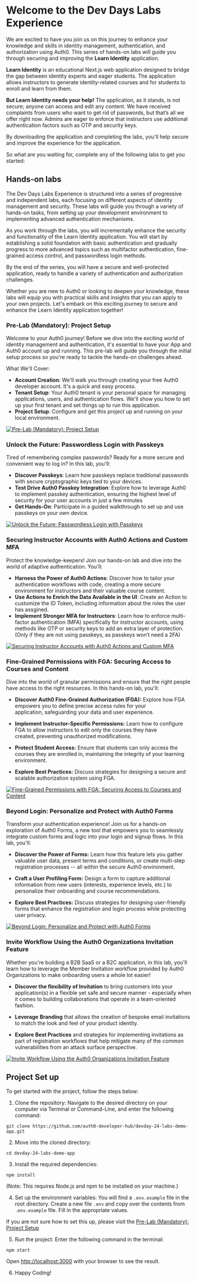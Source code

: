 # Welcome to the Dev Days Labs Experience

We are excited to have you join us on this journey to enhance your knowledge and skills in identity management, authentication, and authorization using Auth0. This series of hands-on labs will guide you through securing and improving the **Learn Identity** application.

**Learn Identity** is an educational Next.js web application designed to bridge the gap between identity experts and eager students. The application allows instructors to generate identity-related courses and for students to enroll and learn from them.

**But Learn Identity needs your help!** The application, as it stands, is not secure; anyone can access and edit any content. We have received complaints from users who want to get rid of passwords, but that’s all we offer right now. Admins are eager to enforce that instructors use additional authentication factors such as OTP and security keys.

By downloading the application and completing the labs, you'll help secure and improve the experience for the application.

So what are you waiting for, complete any of the following labs to get you started:

## Hands-on labs

The Dev Days Labs Experience is structured into a series of progressive and independent labs, each focusing on different aspects of identity management and security. These labs will guide you through a variety of hands-on tasks, from setting up your development environment to implementing advanced authentication mechanisms.

As you work through the labs, you will incrementally enhance the security and functionality of the Learn Identity application. You will start by establishing a solid foundation with basic authentication and gradually progress to more advanced topics such as multifactor authentication, fine-grained access control, and passwordless login methods.

By the end of the series, you will have a secure and well-protected application, ready to handle a variety of authentication and authorization challenges.

Whether you are new to Auth0 or looking to deepen your knowledge, these labs will equip you with practical skills and insights that you can apply to your own projects. Let's embark on this exciting journey to secure and enhance the Learn Identity application together!

### Pre-Lab (Mandatory): Project Setup

Welcome to your Auth0 journey! Before we dive into the exciting world of identity management and authentication, it's essential to have your App and Auth0 account up and running. This pre-lab will guide you through the initial setup process so you're ready to tackle the hands-on challenges ahead.

What We'll Cover:

- **Account Creation**: We'll walk you through creating your free Auth0 developer account. It's a quick and easy process.
- **Tenant Setup**: Your Auth0 tenant is your personal space for managing applications, users, and authentication flows. We'll show you how to set up your first tenant and set things up to run this application.
- **Project Setup**: Configure and get this project up and running on your local environment.

[![Pre-Lab (Mandatory): Project Setup](https://img.shields.io/badge/Visit-Pre%20Lab%20%28Mandatory%29%3A%20Project%20Setup-3f59e4?style=for-the-badge)](#todo-add-link)

### Unlock the Future: Passwordless Login with Passkeys

Tired of remembering complex passwords? Ready for a more secure and convenient way to log in? In this lab, you'll:

- **Discover Passkeys**: Learn how passkeys replace traditional passwords with secure cryptographic keys tied to your devices.
- **Test Drive Auth0 Passkey Integration**: Explore how to leverage Auth0 to implement passkey authentication, ensuring the highest level of security for your user accounts in just a few minutes
- **Get Hands-On**: Participate in a guided walkthrough to set up and use passkeys on your own device.

[![Unlock the Future: Passwordless Login with Passkeys](https://img.shields.io/badge/Visit-%20Unlock%20the%20Future%3A%20Passwordless%20Login%20with%20Passkeys-3f59e4?style=for-the-badge)](#todo-add-link)

### Securing Instructor Accounts with Auth0 Actions and Custom MFA

Protect the knowledge-keepers! Join our hands-on lab and dive into the world of adaptive authentication. You'll:

- **Harness the Power of Auth0 Actions**: Discover how to tailor your authentication workflows with code, creating a more secure environment for instructors and their valuable course content.
- **Use Actions to Enrich the Data Available in the UI**: Create an Action to customize the ID Token, including information about the roles the user has assgined.
- **Implement Stronger MFA for Instructors**: Learn how to enforce multi-factor authentication (MFA) specifically for instructor accounts, using methods like OTP or security keys to add an extra layer of protection. (Only if they are not using passkeys, as passkeys won’t need a 2FA)

[![Securing Instructor Accounts with Auth0 Actions and Custom MFA](https://img.shields.io/badge/Visit-%20Securing%20Instructor%20Accounts%20with%20Auth0%20Actions%20and%20Custom%20MFA-3f59e4?style=for-the-badge)](#todo-add-link)

### Fine-Grained Permissions with FGA: Securing Access to Courses and Content

Dive into the world of granular permissions and ensure that the right people have access to the right resources. In this hands-on lab, you'll:

-   **Discover Auth0 Fine-Grained Authorization (FGA):** Explore how FGA empowers you to define precise access rules for your application, safeguarding your data and user experience.

-   **Implement Instructor-Specific Permissions:** Learn how to configure FGA to allow instructors to edit only the courses they have created, preventing unauthorized modifications.

-   **Protect Student Access:** Ensure that students can only access the courses they are enrolled in, maintaining the integrity of your learning environment.

-   **Explore Best Practices:** Discuss strategies for designing a secure and scalable authorization system using FGA.

[![Fine-Grained Permissions with FGA: Securing Access to Courses and Content](https://img.shields.io/badge/Visit-%20Fine%20Grained%20Permissions%20with%20FGA%3A%20Securing%20Access%20to%20Courses%20and%20Content-3f59e4?style=for-the-badge)](#todo-add-link)

### Beyond Login: Personalize and Protect with Auth0 Forms

Transform your authentication experience! Join us for a hands-on exploration of Auth0 Forms, a new tool that empowers you to seamlessly integrate custom forms and logic into your login and signup flows. In this lab, you'll:

-   **Discover the Power of Forms:** Learn how this feature lets you gather valuable user data, present terms and conditions, or create multi-step registration processes -- all within the secure Auth0 environment.

-   **Craft a User Profiling Form:** Design a form to capture additional information from new users (interests, experience levels, etc.) to personalize their onboarding and course recommendations.

-   **Explore Best Practices:** Discuss strategies for designing user-friendly forms that enhance the registration and login process while protecting user privacy.

[![Beyond Login: Personalize and Protect with Auth0 Forms](https://img.shields.io/badge/Visit-%20Beyond%20Login%3A%C2%A0Personalize%20and%20Protect%20with%20Auth0%20Forms-3f59e4?style=for-the-badge)](#todo-add-link)

### Invite Workflow Using the Auth0 Organizations Invitation Feature

Whether you're building a B2B SaaS or a B2C application, in this lab, you'll learn how to leverage the Member Invitation workflow provided by Auth0 Organizations to make onboarding users a whole lot easier!

-   **Discover the flexibility of Invitation** to bring customers into your application(s) in a flexible yet safe and secure manner - especially when it comes to building collaborations that operate in a team-oriented fashion.

-   **Leverage** **Branding** that allows the creation of bespoke email invitations to match the look and feel of your product identity.

-   **Explore Best Practices** and strategies for implementing invitations as part of registration workflows that help mitigate many of the common vulnerabilities from an attack surface perspective.

[![Invite Workflow Using the Auth0 Organizations Invitation Feature](https://img.shields.io/badge/Visit-%20Invite%20Workflow%20Using%20the%20Auth0%20Organizations%20Invitation%20Feature-3f59e4?style=for-the-badge)](#todo-add-link)

## Project Set up

To get started with the project, follow the steps below:

1. Clone the repository: Navigate to the desired directory on your computer via Terminal or Command-Line, and enter the following command:
```
git clone https://github.com/auth0-developer-hub/devday-24-labs-demo-app.git
```

2. Move into the cloned directory:

```
cd devday-24-labs-demo-app
```

3. Install the required dependencies:

```
npm install
```

(Note: This requires Node.js and npm to be installed on your machine.)

4. Set up the environment variables: You will find a `.env.example` file in the root directory. Create a new file `.env` and copy over the contents from `.env.example` file. Fill in the appropriate values.

If you are not sure how to set this up, please visit the [Pre-Lab (Mandatory): Project Setup](#todo-add-link)

5. Run the project: Enter the following command in the terminal:

```
npm start
```
Open [http://localhost:3000](http://localhost:3000) with your browser to see the result.

6. Happy Coding!